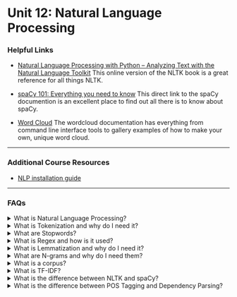 # Unit 12: Natural Language Processing

### Helpful Links

* [Natural Language Processing with Python – Analyzing Text with the Natural Language Toolkit](https://www.nltk.org/book/) This online version of the NLTK book is a great reference for all things NLTK.

* [spaCy 101: Everything you need to know](https://spacy.io/usage/spacy-101) This direct link to the spaCy documention is an excellent place to find out all there is to know about spaCy.

* [Word Cloud](https://amueller.github.io/word_cloud/) The wordcloud documentation has everything from command line interface tools to gallery examples of how to make your own, unique word cloud.

---

### Additional Course Resources

* [NLP installation guide](nlp-env-install-guide.md)

---

### FAQs

<details>
<summary>What is Natural Language Processing?</summary><br>

Natural language processing is a field focused on the goal of having computers interact with (understand and generate) natural (human) language.

Examples include:
* A spell Checker.

* Talking to digital assistants such as Alexa, Siri or Google Assistant.

* Voice-to-text on mobile devices.

Computer language is very specific; its unambigous, literal, methodical and mathematical. Human language is quite the opposite * Words can share multiple meanings when used in different contexts, despite being spelled the same or sounding the same.

When translating words between languages, direct word-for-word translation will often sound nonsensical because the order of the words and cultural idioms vary. Even different dialects of the same language can have words or sayings that mean different things depending on your geography.

NLP allows us process human language and text so that it can be used in machine learning and software applications.

</details>
<details>
<summary>What is Tokenization and why do I need it?</summary><br>

Tokenization is the process of breaking apart language into smaller pieces. A document of text could be tokenized into sentences, the sentences could be tokenized into words or phrases, or a word could be tokenized into characters. Tokens can then be counted, grouped, sorted, and further processed to help us better understand the content of the text. A simple example of tokenization is using Python's `.split()` function to split a sentence into a list of words using the whitespace as a delimiter.

<blockquote>
<details><summary>Word Tokenization</summary><Br>

In the following example we'll use `.split()` and the space delimiter to tokenize our sentence:

![sentence](Images/sentence_split.PNG)

This method works ok, but NLP can become much trickier than breaking down a sentence by a single delimiter. You might need to write code that breaks down an entire text into whole phrases on multiple delimiters. Because of this, we can use the Natural Language ToolKit (NLTK) platform to perform our tokenizing. NLTK provides libraries and tools that help with NLP tasks such as text processing. Let's tokenize the same sentence using NLTK's tokenizer, `word_tokenizer()`:

![sentence1](Images/sentence_tokens.PNG)

This method allows us to handle complex situations such as punctuation. We can also use regular expressions to further customize our tokenizer. This gives us much more flexibility to concisely deliver the intended outcome regardless of how complex the text might be.
</details>
<details><summary>Sentence Tokenization</summary><br>

In NLP, words are not the only items that can be tokenized, sentences can also be tokenized.  In the following example, we'll tokenize a short text into sentences.  First we use `.split()` and the period delimiter:


![sentence3](Images/sentence_sent_split.PNG)

This works ok, but what if we have a more complex text? What if our text has exclamation points or question marks? Or, even trickier, what if our text contains periods that do not denote the end of a sentence, but rather some other punctuation, like the period after *Mr.* or *Mrs.*? To work with this type of text, NLTK offers the `sent_tokenizer()`.  It works similar to `word_tokenizer` but breaks apart text as sentence chunks, and is smart enough to know where the sentence breaks should be.  An example of using `sent_tokenzier` is as follows:

![sentence4](Images/sentence_sent_tokens.PNG)

</details>
</blockquote><br>
</details>

<details>
<summary>What are Stopwords?</summary><br>

Stopwords are considered words that hold no relevance to the outcome. In the English language words like, _is_, _the_, and  _it_ are considered extraneous. They are words that are used in proper grammar but they hold no bearing on the meaning of the sentence. As part of preprocessing or cleaning data for NLP, its important to remove these words so that unnecessary bias doesn't weigh our model down. NLTK has built-in lists of stopwords in multiple languages and provides methods for extracting these words simply.
<blockquote>
<details><summary>Examples of Stopwords:</summary><br>

We can view the built-in list of English stopwords like this:

![stopwords_english](Images/stopwords_english.PNG)

Similarly, you can invoke other languages. For example, here we look at French stopwords:

![stopwords_french](Images/stopwords_french.PNG)
</details>
<details><summary>Usage:</summary><br>

Once we have our stopwords we can remove them using a for loop. First we store our stopwords as a set in a variable. The `set` data structure creates an unordered list with duplicates removed. Sets make it easy to compare the contents of lists to find their differences:

```python
sw = set(stopwords.words('english'))
```
We can then run a for loop with this list to remove the stopwords:

![sentence_stopwords](Images/sentence_sw.PNG)

</details>
<details><summary>Custom Stopwords:</summary><br>

In certain cases we may have additional words we need to remove. Let's suppose that the words `Dylan` and `Eli` are not necessary for our NLP work and we wish to add them to our stopwords. We can add these words to our stopwords list as follows:

```python
sw = set(stopwords.words('english'))
updated_sw = sw.union({'Dylan', 'Eli'})
```
We can then run a for loop with this new list to remove the stopwords which now include `yoda` and `mandalorian`. As you can see in our output, this was successful:

![sentence_stopwords](Images/sentence_new_sw.PNG)
</details>
</blockquote><br>
</details>

<details>
<summary>What is Regex and how is it used?</summary><br>

<blockquote>
<details>
<summary>What it is:</summary><br>

Regex stands for *regular expression* and it allows us to search for text using very specific patterns. It can be intimidating at first glance, but it's well worth the little study and persistance required to conquer it, especially in cases of NLP usage. Consider using the find and replace option in your Word processor * it works great for finding specific text, but what if your query is more complex?  Perhaps you are looking for someone's name, and you can only remember that the last name ends with *b*. Regex lets you find that!

</details>

<details>
<summary>How it's used:</summary><br>

Before we tokenize, we apply regex. This gives us clean token data. Let's apply regex to the following sentence: *"Dylan and Eli love playing video games. They have lots of favorites."*

First we import the `re` python module, and compile with the pattern we are searching for. In this case we are searching for any character that is not a letter. The `^` symbol indicates *not*. `A-Z` and `a-z` indicate any upper or lower case letter, and the empty `space` at the end indicates a `space`. When we compile using `^A-Za-Z `, we are looking for any character that is not an upper or lower case letter, or a space. We then use `.sub` to substitute something new in the place of any matches. In the example below we are substituting `''` for any matches, which results in the deletion of that character:

<img src='Images/sentence_regex1.PNG' width=700>

Then we can tokenize our sentence, leaving us with clean token data that has no non-alphanumeric characters:

<img src='Images/sentence_regex2.PNG' width=600>

</details>

<details>
<summary>How to learn more:</summary><br>

Here are some great resources to get you started:

* For a gentle introduction from Python click [here.](https://docs.python.org/3/howto/regex.html#regex-howto)

* For an intro with practice prompts, try [this *Google for Education* module.](https://developers.google.com/edu/python/regular-expressions)

* For a quick glance cheat sheet click [here.](https://www.debuggex.com/cheatsheet/regex/python)

* For hands-on practice click [here](http://play.inginf.units.it/#/) or [here.](https://www.hackerrank.com/domains/regex)

</details>
</blockquote><br>

</details>

<details>
<summary>What is Lemmatization and why do I need it?</summary><br>

Lemmatization is the process of decomposing a word to its root, for example the lemmatized word *busiest* would have a root of *busy*. NLTK provides in-built functionality for this process. The default for this function is to convert plural nouns to singular, but verbs and adjectives can also be converted. To use the function, we import the module and instantiate the object as follows:

```python
from nltk.stem import WordNetLemmatizer
lemmatizer = WordNetLemmatizer()
```

We can then call on the function by using the method `.lemmatize()`. In the following example we will lemmatize the sentence:  *"Dylan and Eli love playing video games. They have lots of favorites."*. The tokenized form of this sentence is as follows:
```python
['dylan',
 'eli',
 'love',
 'playing',
 'video',
 'games',
 '.',
 'lots',
 'favorites',
 '.']
```
To properly lemmatize the `sentence_tokenized` object:

```python
from nltk.stem import WordNetLemmatizer
lemmatizer = WordNetLemmatizer()

result = []
for word in sentence_tokenized:
    word = lemmatizer.lemmatize(word)
    result.append(word)
```
You can see in the following image, that compared to the original output, the new output has converted all plural words to singular:

<img src = 'Images/lemmatize_baby_Yoda.png' width = 400>

A more concise way to generate this new list is with a list comprehension. The results are the same:

```python
from nltk.stem import WordNetLemmatizer
lemmatizer = WordNetLemmatizer()

result = [lemmatizer.lemmatize(word) for word in sentence_tokenized]
```
</details>

<details>
<summary>What are N-grams and why do I need them?</summary><br>

<blockquote>
<details>
<summary>What they are:</summary><br>

Ngrams are word groupings that are grouped by **N** number of words. For example, let's use part of our original sentence object: *Dylan and Eli love playing video games.* If we grouped this sentence into bigrams (groups of 2 words), the division would be:

*Dylan and*,<br>
*and Eli*,<br>
*Eli love*,<br>
*love playing*,<br>
*playing video*,<br>
*video games.*<br>

</details>
<details>
<summary>How to find them programmatically:</summary><br>

To get the ngram count of a text using NLTK, we must first tokenize our text using `word_tokenizer`:

Input:
```python
from nltk.tokenize import word_tokenize

sentence = 'Dylan and Eli love playing video games.'
sentence = word_tokenize(sentence)
print(sentence)
```

Output:
```python
['Dylan',
 'and',
 'Eli',
 'love',
 'playing',
 'video',
 'games',
 '.']
```

We can then use NLTK to work with ngrams as follows:

Input:
```python
from nltk.util import ngrams
from collections import Counter

Counter(ngrams(sentence, n=2))
```
Output:
```python
Counter({('Dylan', 'and'): 1,
         ('and', 'Eli'): 1,
         ('Eli', 'love'): 1,
         ('love', 'playing'): 1,
         ('playing', 'video'): 1,
         ('video', 'games'): 1,
         ('games', '.'): 1,
```

The output is a dictionary of values that hold our two word combinations and the number of times those two words appear together.
</details>
<details>
<summary>Why they're important:</summary><br>

Ngrams give NLP models more predictive power by revealing the context of words through analysis of their patterns. Humans innately understand the context of language by processing a sentence as we hear it.  We can tell by tone and inflection if the statement is a question or exlamation, and we can tell by word placement if a statement is postive of negative.  Ngrams give computers a similar ability by looking at groups of words. For an example, let's use the following sentence: *Let's hammer out the details.*. The bigrams for the sentence are:

*Let's hammer*,<br>
*hammer out*,<br>
*out the*,<br>
*the details*<br>

Ngrams give context to this statement by looking at how the meaning changes when words are grouped in certain ways. The word *hammer* in this instance has bigrams of *Let's hammer* and *hammer out*.  The words *Let's* and *out* gives context that *hammer* in this instance is being used as a verb. The bigrams *hammer out* and *the details* might also tell our model that the word *hammer* is not being used literally, but rather in a context of clarification.

If instead our sentence were *I need the hammer*, then having the word *the* preceding the word *hammer* will give the context that hammer in this case is a noun.  Were the sentence *Let's hammer out the details... not!*, then the word *not* would negate the sentence and also hint at sarcasm.  Both examples show a slight change in pattern and word order can alter the entire context of a sentence.  Ngrams help models pick up on these cues.





</details>
</blockquote><br>

</details>

<details>
<summary>What is a corpus?</summary><br>

A corpus is a collection of writings, typically involving NLP. It can be thought of as a dataset that is specific to NLP tasks. Corpora are vital for NLP, as they are used for benchmarking a model's performance, NLP testing, and because effective NLP requires large quantities of text-based data that include as many words as possible. The larger the corpus (dataset), the more likely low frequency words are to be included in the text.

There are numerous well known corpora used in NLP, some are general for language based applications, and some are more specialized for task specific applications. For example, when working on sentiment analysis projects, you could use the IMDB Reviews or Yelp Reviews corpora.

For more info on corpora, how they work in NLP and where you can find corpora to use in your own projects click [here.](https://devopedia.org/text-corpus-for-nlp)

</details>

<details>
<summary>What is TF-IDF?</summary><br>

Term Frequency * Inverse Document Frequency, or TF-IDF for short, is a weighting factor intended to measure how important a word is to a document in a corpus. It is calculated by combining the Term Frequency (TF) and the Inverse Document Frequency (IDF) to get a weighted value.

Term frequency (TF) is the count of the word in a document of the corpus. Inverse document frequency (IDF) is the number of documents the word appears in throughout the corpus. An increase in TF will make the TF-IDF score go higher, because the more often a word is counted, it can be considered to be more relevant. An increase in IDF will make the TF-IDF score go lower, because the more often a word appears throughout all the documents, it is considered more common and irrevelant.

The calculated value of TF-IDF is a number from 0 to 1. When the score approaches 0, the word is considered more common. When the score approaches 1, the word is considered more unique (relevant).
<blockquote>

For example:

If the word *video* appears 500 times in my 10,000 word document then the TF is high:  `500 / 10,000 = 0.05`.

If I have 10,000 documents and *video* only appears in 10 of them, then IDF is low: `LOG(10,000 / 10) = 3`

In this example, the TF-IDF is: `0.05 / 3 = 0.0167`.

This is most certainly a number approaching 0, and would imply a unique, or relevant word. In this example, because *video* appears frequently throughout the document, but not frequently throughout the set of documents, the TF-IDF is high.

</blockquote><br>
</details>

<details>
<summary>What is the difference between NLTK and spaCy?</summary><br>

The primary difference between NLTK and spaCy is that NLTK uses a rule-based approach and spaCy uses a statistical-based approach.

With a rule-based approach, the model deterministically draws conclusions from the text using the rules of the selected language. With NLTK, the word *sick* is negative based on rules that dictate that relationship. With a statistical approach, machine learning can be used to make decisions using the context of the text. SpaCy might notice that the word *sick* is used in a context that implies a positive relationship, for example *That steak was grilled to perfection! It was sick!*

Additionally, NLTK was built with research and education in mind. It's a great resource for exploring your text data and conducting analyses, however all data is represented as strings which can make it more difficult to work with on a larger scale. SpaCy was built with production performance in mind and tends to be faster thank NLTK. All data with SpaCy is represented as objects and more task based functionality is provided.

</details>
<details>
<summary>What is the difference between POS Tagging and Dependency Parsing?</summary><br>

Part of speech tagging (POS tagging) is the process of labeling each word or token in a sentence as its part of speech (noun, verb, adjective), while dependency parsing takes those words and determines the relationships between each. Dependency parsing is the step that comes after POS tagging.

If we were to POS tag and depedency parse the following sentence:
`'Dylan and eli love video games.'`, the results would look like:
<img src='Images/sentence_dependencies.PNG' width = 900>

</details>
